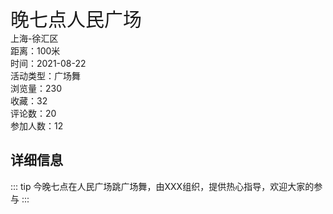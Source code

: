 <el-card class="box-card" shadow="always">
  <div slot="header" class="clearfix" style="font-size: 30px;">
    <span>晚七点人民广场</span>
  </div>
  <el-row>
  <el-col :span="8" style="margin-left: 6%;">
  <div><i class="el-icon-location-outline"></i>  上海-徐汇区</div>
  <div><i class="el-icon-position"></i>  距离：100米</div>
  <div><i class="el-icon-time"></i>  时间：2021-08-22</div>
  <div><i class="el-icon-paperclip"></i>  活动类型：广场舞</div>
  </el-col>
  <el-col :span="2">
  <el-divider direction="vertical"></el-divider>
  </el-col>
  <el-col :span="8" style="margin-left: 10%;">
  <div><i class="el-icon-view"></i>  浏览量：230</div>
  <div><i class="el-icon-star-off"></i>  收藏：32</div>
  <div><i class="el-icon-chat-round"></i>  评论数：20</div>
  <div><i class="el-icon-user"></i>  参加人数：12</div>
  </el-col>
  </el-row>
</el-card>

## 详细信息
::: tip
今晚七点在人民广场跳广场舞，由XXX组织，提供热心指导，欢迎大家的参与
:::

<Comment/>


<style scoped>
  .el-dropdown-link {
    cursor: pointer;
    color: #409EFF;
  }
  .el-icon-arrow-down {
    font-size: 12px;
  }
  .text {
    font-size: 14px;
  }
  .item {
    margin-bottom: 18px;
  }
  .clearfix:before,
  .clearfix:after {
    display: table;
    content: "";
  }
  .clearfix:after {
    clear: both
  }
  .box-card {
    width: 100%;
    margin-top: 20px;
  }
  /* .el-button + .el-button {
      margin-left: 10px;
  } */
  .el-divider--vertical {
        height: 100px;
        width: 1px;
        margin-left: 100%;
    }
    .el-card {
        border-radius: 16px;
        box-shadow: 0 2px 4px rgba(0, 0, 0, .12), 0 0 6px rgba(0, 0, 0, .04);
    }
    /deep/.el-card__header {
        background: rgba(161, 249, 249, 1);
    }
    /deep/.el-card__body {
        background: rgba(245, 249, 161, 1);
    }

</style>